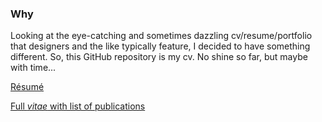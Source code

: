 ### Why
Looking at the eye-catching and sometimes dazzling cv/resume/portfolio
that designers and the like typically feature, I decided to have
something different. So, this GitHub repository is my cv.
No shine so far, but maybe with time...

[Résumé](https://github.com/ozagordi/CV/blob/master/resume.md)

[Full _vitae_ with list of publications](https://github.com/ozagordi/CV/blob/master/cv.md)
